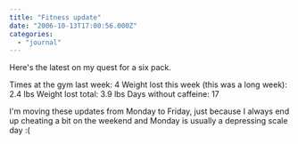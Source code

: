 ```yaml
---
title: "Fitness update"
date: "2006-10-13T17:00:56.000Z"
categories: 
  - "journal"
---
```


Here's the latest on my quest for a six pack.

Times at the gym last week: 4 Weight lost this week (this was a long week): 2.4 lbs Weight lost total: 3.9 lbs Days without caffeine: 17

I'm moving these updates from Monday to Friday, just because I always end up cheating a bit on the weekend and Monday is usually a depressing scale day :(
